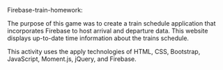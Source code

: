 Firebase-train-homework:

The purpose of this game was to create a train schedule application that incorporates Firebase to host arrival and departure data. This website displays up-to-date time information about the trains schedule.

This activity uses the apply technologies of HTML, CSS, Bootstrap, JavaScript, Moment.js, jQuery, and Firebase.
